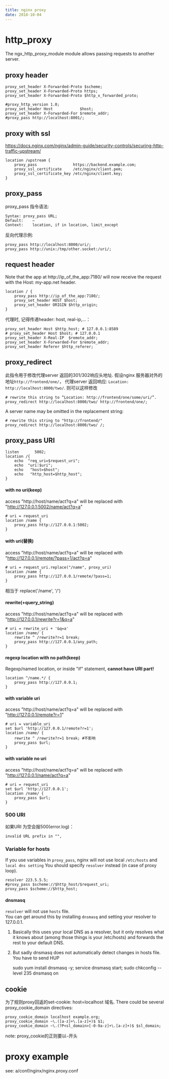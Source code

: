 ```yaml
---
title: nginx proxy
date: 2018-10-04
---
```

# http_proxy
The ngx_http_proxy_module module allows passing requests to another server.

## proxy header

    proxy_set_header X-Forwarded-Proto $scheme;
    proxy_set_header X-Forwarded-Proto https;
    proxy_set_header X-Forwarded-Proto $http_x_forwarded_proto;

    #proxy_http_version 1.0;
    proxy_set_header Host            $host;
    proxy_set_header X-Forwarded-For $remote_addr;
    #proxy_pass http://localhost:8001/;

## proxy with ssl
https://docs.nginx.com/nginx/admin-guide/security-controls/securing-http-traffic-upstream/

    location /upstream {
        proxy_pass                https://backend.example.com;
        proxy_ssl_certificate     /etc/nginx/client.pem;
        proxy_ssl_certificate_key /etc/nginx/client.key;
    }

## proxy_pass
proxy_pass 指令语法:

	Syntax:	proxy_pass URL;
	Default:	—
	Context:	location, if in location, limit_except

反向代理示例:

	proxy_pass http://localhost:8000/uri/;
	proxy_pass http://unix:/tmp/other.socket:/uri/;

## request header
Note that the app at http://ip_of_the_app:7180/ will now receive the request with the Host: my-app.net header.

    location / { 
        proxy_pass http://ip_of_the_app:7180/; 
        proxy_set_header HOST $host;
        proxy_set_header ORIGIN $http_origin;
    }

代理时, 记得传递header: host, real-ip,...：

	proxy_set_header Host $http_host; # 127.0.0.1:8589
	# proxy_set_header Host $host; # 127.0.0.1
	proxy_set_header X-Real-IP  $remote_addr;
	proxy_set_header X-Forwarded-For $remote_addr;
    proxy_set_header Referer $http_referer;

## proxy_redirect
此指令用于修改代理server 返回的301/302响应头地址. 
假设nginx 服务器对外的地址`http://frontend/one/`， 
代理server 返回响应: `Location: http://localhost:8000/two/`. 则可以这样修改

    # rewrite this string to “Location: http://frontend/one/some/uri/”.
    proxy_redirect http://localhost:8000/two/ http://frontend/one/;

A server name may be omitted in the replacement string:

    # rewrite this string to "http://frontend/"
    proxy_redirect http://localhost:8000/two/ /;

## proxy_pass URI
    listen       5002;
    location /{
        echo  "req_uri=$request_uri";
        echo  "uri:$uri"; 
        echo   "host=$host";
        echo   "http_host=$http_host";
    }

#### with no uri(keep)
access "http://host/name/act?q=a" will be replaced with "http://127.0.0.1:5002/name/act?q=a"

    # uri = request_uri 
	location /name {
		proxy_pass http://127.0.0.1:5002;    
    }

#### with uri(替换)
access "http://host/name/act?q=a" will be replaced with "http://127.0.0.1/remote/?pass=1/act?q=a"

    # uri = request_uri.replace("/name", proxy_uri)
	location /name {
		proxy_pass http://127.0.0.1/remote/?pass=1;    
    }

相当于 replace('/name', '/')

#### rewrite(+query_string)
access "http://host/name/act?q=a" will be replaced with "http://127.0.0.1/rewrite?r=1&q=a"

    # uri = rewrite_uri + '&q=a'
	location /name/ {
        rewrite ^ /rewrite?r=1 break;
		proxy_pass http://127.0.0.1/any_path;    
	}

#### regexp location with no path(keep)
Regexp/named location, or inside "if" statement, **cannot have URI part!**

	location ^/name.*/ {
        proxy_pass http://127.0.0.1;
	}

#### with variable uri
access "http://host/name/act?q=a" will be replaced with "http://127.0.0.1/remote?r=1"

    # uri = variable_uri
    set $url 'http://127.0.0.1/remote?r=1';
	location /name/ {
        rewrite ^ /rewrite?r=1 break; #不影响
		proxy_pass $url;
	}

#### with variable no uri
access "http://host/name/act?q=a" will be replaced with "http://127.0.0.1/name/act?q=a"

    # uri = request_uri
    set $url 'http://127.0.0.1';
	location /name/ {
		proxy_pass $url;
	}

### 500 URI
如果URI 为空会报500(error.log)：

    invalid URL prefix in "",

### Variable for hosts
If you use variables in `proxy_pass`, nginx will not use local `/etc/hosts` and `local dns setting`
You should specify `resolver` instead (in case of proxy loop).

	resolver 223.5.5.5;
	#proxy_pass $scheme://$http_host/$request_uri;
	proxy_pass $scheme://$http_host;

#### dnsmasq
`resolver` will not use `hosts` file.  
You can get around this by installing `dnsmasq` and setting your resolver to 127.0.0.1.
1. Basically this uses your local DNS as a resolver, but it only resolves what it knows about (among those things is your /etc/hosts) and forwards the rest to your default DNS.

2. But sadly dnsmasq does not automatically detect changes in hosts file. You have to send HUP

	sudo yum install dnsmasq -y;
	service dnsmasq start;
	sudo chkconfig --level 235 dnsmasq on

## cookie
为了规则proxy回返的set-cookie: host=localhost 域名.
There could be several proxy_cookie_domain directives:

    proxy_cookie_domain localhost example.org;
    proxy_cookie_domain ~\.([a-z]+\.[a-z]+)$ $1;
    proxy_cookie_domain ~\.(?P<sl_domain>[-0-9a-z]+\.[a-z]+)$ $sl_domain;

note: proxy_cookie的正则要以`~`开头


# proxy example
see: a/conf/nginx/nginx.proxy.conf
